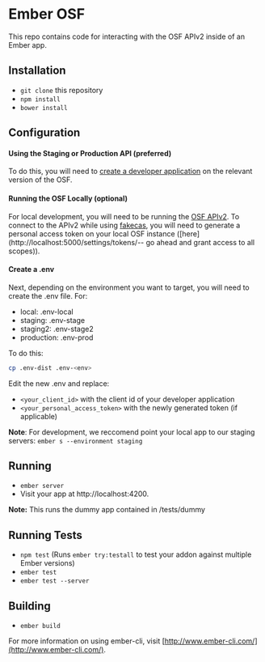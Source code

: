 # Ember OSF

This repo contains code for interacting with the OSF APIv2 inside of an Ember app.

## Installation

* `git clone` this repository
* `npm install`
* `bower install`

## Configuration

#### Using the Staging or Production API (preferred)

To do this, you will need to [create a developer application](https://staging.osf.io/settings/applications/) on the relevant version of the OSF.

#### Running the OSF Locally (optional)

For local development, you will need to be running the [OSF APIv2](https://github.com/CenterForOpenScience/osf.io#running-the-api-server).
To connect to the APIv2 while using [fakecas](https://github.com/CenterForOpenScience/osf.io#running-the-osf), you will need to generate a
personal access token on your local OSF instance ([here](http://localhost:5000/settings/tokens/-- go ahead and grant access to all scopes)).

#### Create a .env

Next, depending on the environment you want to target, you will need to create the .env file. For:
- local: .env-local
- staging: .env-stage
- staging2: .env-stage2
- production: .env-prod

To do this:
```bash
cp .env-dist .env-<env>
```

Edit the new .env and replace:
- `<your_client_id>` with the client id of your developer application
- `<your_personal_access_token>` with the newly generated token (if applicable)

**Note**: For development, we reccomend point your local app to our staging servers: `ember s --environment staging`

## Running

* `ember server`
* Visit your app at http://localhost:4200.

**Note:** This runs the dummy app contained in /tests/dummy

## Running Tests

* `npm test` (Runs `ember try:testall` to test your addon against multiple Ember versions)
* `ember test`
* `ember test --server`

## Building

* `ember build`

For more information on using ember-cli, visit [http://www.ember-cli.com/](http://www.ember-cli.com/).
